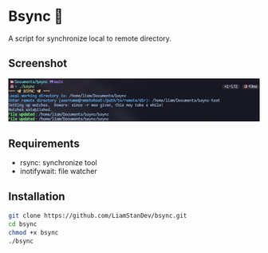 # Bsync 👑

A script for synchronize local to remote directory.

## Screenshot

![Alt text](./.assets/bysnc.png?raw=true)

## Requirements

- rsync: synchronize tool
- inotifywait: file watcher

## Installation

```bash
git clone https://github.com/LiamStanDev/bsync.git
cd bsync
chmod +x bsync
./bsync
```


